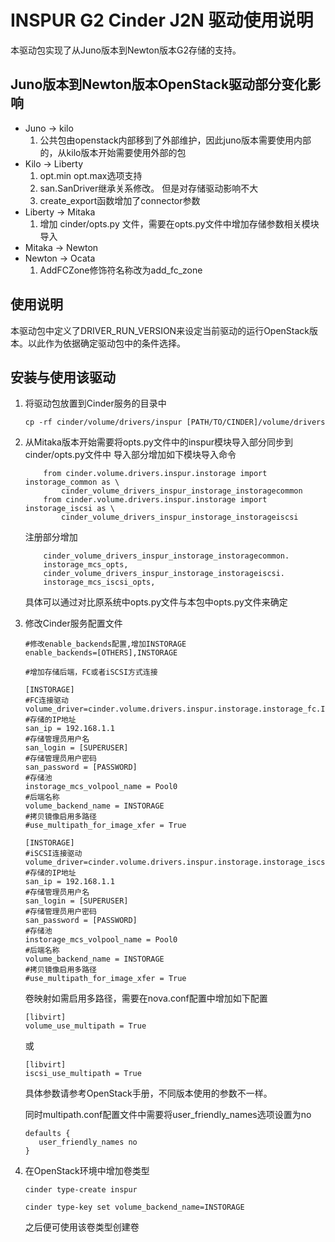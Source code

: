 INSPUR G2 Cinder J2N 驱动使用说明
=================================
本驱动包实现了从Juno版本到Newton版本G2存储的支持。

Juno版本到Newton版本OpenStack驱动部分变化影响
---------------------------------------------
- Juno -> kilo
	1. 公共包由openstack内部移到了外部维护，因此juno版本需要使用内部的，从kilo版本开始需要使用外部的包
- Kilo -> Liberty
	1. opt.min opt.max选项支持
	2. san.SanDriver继承关系修改。 但是对存储驱动影响不大
	3. create_export函数增加了connector参数
- Liberty -> Mitaka
	1. 增加 cinder/opts.py 文件，需要在opts.py文件中增加存储参数相关模块导入
- Mitaka -> Newton
- Newton -> Ocata
	1. AddFCZone修饰符名称改为add_fc_zone

使用说明
--------
本驱动包中定义了DRIVER_RUN_VERSION来设定当前驱动的运行OpenStack版本。以此作为依据确定驱动包中的条件选择。

安装与使用该驱动
----------------
1. 将驱动包放置到Cinder服务的目录中
   ```
   cp -rf cinder/volume/drivers/inspur [PATH/TO/CINDER]/volume/drivers
   ```
2. 从Mitaka版本开始需要将opts.py文件中的inspur模块导入部分同步到cinder/opts.py文件中
   导入部分增加如下模块导入命令
   ```
       from cinder.volume.drivers.inspur.instorage import instorage_common as \
           cinder_volume_drivers_inspur_instorage_instoragecommon
       from cinder.volume.drivers.inspur.instorage import instorage_iscsi as \
           cinder_volume_drivers_inspur_instorage_instorageiscsi
   ```
   注册部分增加
   ```
       cinder_volume_drivers_inspur_instorage_instoragecommon.
       instorage_mcs_opts,
       cinder_volume_drivers_inspur_instorage_instorageiscsi.
       instorage_mcs_iscsi_opts,
   ```
   具体可以通过对比原系统中opts.py文件与本包中opts.py文件来确定
3. 修改Cinder服务配置文件

   ```
   #修改enable_backends配置,增加INSTORAGE
   enable_backends=[OTHERS],INSTORAGE

   #增加存储后端，FC或者iSCSI方式连接

   [INSTORAGE]
   #FC连接驱动
   volume_driver=cinder.volume.drivers.inspur.instorage.instorage_fc.InStorageMCSFCDriver
   #存储的IP地址
   san_ip = 192.168.1.1 
   #存储管理员用户名
   san_login = [SUPERUSER]
   #存储管理员用户密码
   san_password = [PASSWORD]
   #存储池
   instorage_mcs_volpool_name = Pool0
   #后端名称
   volume_backend_name = INSTORAGE
   #拷贝镜像启用多路径
   #use_multipath_for_image_xfer = True

   [INSTORAGE]
   #iSCSI连接驱动
   volume_driver=cinder.volume.drivers.inspur.instorage.instorage_iscsi.InStorageMCSISCSIDriver
   #存储的IP地址
   san_ip = 192.168.1.1 
   #存储管理员用户名
   san_login = [SUPERUSER]
   #存储管理员用户密码
   san_password = [PASSWORD]
   #存储池
   instorage_mcs_volpool_name = Pool0
   #后端名称
   volume_backend_name = INSTORAGE
   #拷贝镜像启用多路径
   #use_multipath_for_image_xfer = True
   ```

   卷映射如需启用多路径，需要在nova.conf配置中增加如下配置
   ```
   [libvirt]
   volume_use_multipath = True
   ```
   或
   ```
   [libvirt]
   iscsi_use_multipath = True
   ```
   具体参数请参考OpenStack手册，不同版本使用的参数不一样。

   同时multipath.conf配置文件中需要将user_friendly_names选项设置为no 
   ```
   defaults {
      user_friendly_names no
   }
   ```

4. 在OpenStack环境中增加卷类型
   ```
   cinder type-create inspur

   cinder type-key set volume_backend_name=INSTORAGE
   
   ```
   之后便可使用该卷类型创建卷
